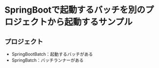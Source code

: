 # SpringBootで起動するバッチを別のプロジェクトから起動するサンプル

## プロジェクト

- SpringBootBatch：起動するバッチがある
- SpringBatch：バッチランナーがある

